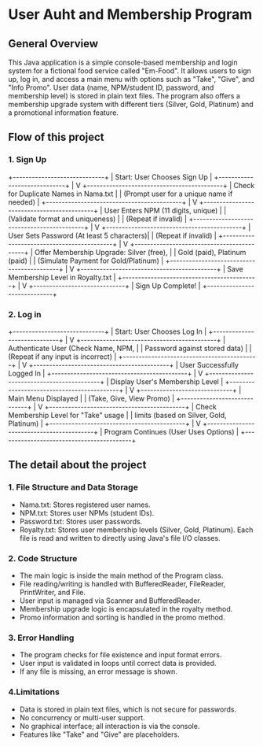 # User Auht and Membership Program

## General Overview

This Java application is a simple console-based membership and login system for a fictional food service called "Em-Food". It allows users to sign up, log in, and access a main menu with options such as "Take", "Give", and "Info Promo". User data (name, NPM/student ID, password, and membership level) is stored in plain text files. The program also offers a membership upgrade system with different tiers (Silver, Gold, Platinum) and a promotional information feature.

## Flow of this project

### 1. Sign Up

+-----------------------------+
| Start: User Chooses Sign Up |
+-----------------------------+
|
V
+-------------------------------------------+
| Check for Duplicate Names in Nama.txt |
| (Prompt user for a unique name if needed) |
+-------------------------------------------+
|
V
+-------------------------------------------+
| User Enters NPM (11 digits, unique) |
| (Validate format and uniqueness) |
| (Repeat if invalid) |
+-------------------------------------------+
|
V
+-------------------------------------------+
| User Sets Password (At least 5 characters)|
| (Repeat if invalid) |
+-------------------------------------------+
|
V
+-------------------------------------------+
| Offer Membership Upgrade: Silver (free), |
| Gold (paid), Platinum (paid) |
| (Simulate Payment for Gold/Platinum) |
+-------------------------------------------+
|
V
+-------------------------------------------+
| Save Membership Level in Royalty.txt |
+-------------------------------------------+
|
V
+-----------------------------+
| Sign Up Complete! |
+-----------------------------+

### 2. Log in

+-----------------------------+
| Start: User Chooses Log In |
+-----------------------------+
|
V
+-------------------------------------------+
| Authenticate User (Check Name, NPM, |
| Password against stored data) |
| (Repeat if any input is incorrect) |
+-------------------------------------------+
|
V
+-------------------------------------------+
| User Successfully Logged In |
+-------------------------------------------+
|
V
+-------------------------------------------+
| Display User's Membership Level |
+-------------------------------------------+
|
V
+-----------------------------+
| Main Menu Displayed |
| (Take, Give, View Promo) |
+-----------------------------+
|
V
+-------------------------------------------+
| Check Membership Level for "Take" usage |
| limits (based on Silver, Gold, Platinum) |
+-------------------------------------------+
|
V
+------------------------------------------+
| Program Continues (User Uses Options) |
+------------------------------------------+

## The detail about the project

### 1. File Structure and Data Storage

- Nama.txt: Stores registered user names.
- NPM.txt: Stores user NPMs (student IDs).
- Password.txt: Stores user passwords.
- Royalty.txt: Stores user membership levels (Silver, Gold, Platinum).
  Each file is read and written to directly using Java's file I/O classes.

### 2. Code Structure

- The main logic is inside the main method of the Program class.
- File reading/writing is handled with BufferedReader, FileReader, PrintWriter, and File.
- User input is managed via Scanner and BufferedReader.
- Membership upgrade logic is encapsulated in the royalty method.
- Promo information and sorting is handled in the promo method.

### 3. Error Handling

- The program checks for file existence and input format errors.
- User input is validated in loops until correct data is provided.
- If any file is missing, an error message is shown.

### 4.Limitations

- Data is stored in plain text files, which is not secure for passwords.
- No concurrency or multi-user support.
- No graphical interface; all interaction is via the console.
- Features like "Take" and "Give" are placeholders.
